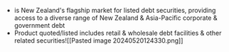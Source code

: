 - is New Zealand's flagship market for listed debt securities, providing access to a diverse range of New Zealand & Asia-Pacific corporate & government debt
- Product quoted/listed includes retail & wholesale debt facilities & other related securities![[Pasted image 20240520124330.png]]